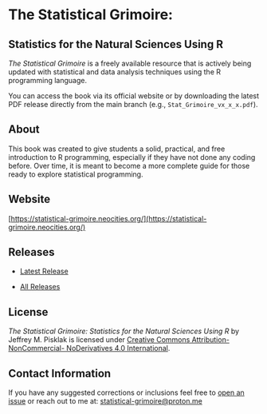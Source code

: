 # The Statistical Grimoire:
## Statistics for the Natural Sciences Using R

*The Statistical Grimoire* is a freely available resource that is actively being updated with statistical and data analysis techniques using the R programming language.

You can access the book via its official website or by downloading the latest PDF release directly from the main branch (e.g., `Stat_Grimoire_vx_x_x.pdf`).

## About
This book was created to give students a solid, practical, and free introduction to R programming, especially if they have not done any coding before. Over time, it is meant to become a more complete guide for those ready to explore statistical programming.

## Website
[https://statistical-grimoire.neocities.org/](https://statistical-grimoire.neocities.org/)

## Releases
- [Latest Release](https://github.com/statistical-grimoire/book/releases/tag/v4.0.0)

- [All Releases](https://github.com/statistical-grimoire/book/releases/)

## License
*The Statistical Grimoire: Statistics for the Natural Sciences Using R* by Jeffrey
M. Pisklak is licensed under [Creative Commons Attribution-NonCommercial-
NoDerivatives 4.0 International](https://creativecommons.org/licenses/by-nc-nd/4.0/).

## Contact Information

If you have any suggested corrections or inclusions feel free to [open an issue](https://github.com/statistical-grimoire/book/issues) or reach out to me at: statistical-grimoire@proton.me 
